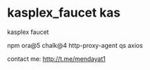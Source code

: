 # kasplex_faucet kas
kasplex faucet



npm ora@5 chalk@4 http-proxy-agent qs axios

contact me:
http://t.me/mendayat1


